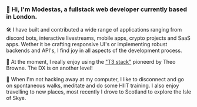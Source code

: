 ### 👋 Hi, I'm Modestas, a fullstack web developer currently based in London.

🛠️ I have built and contributed a wide range of applications ranging from discord bots, interactive livestreams, mobile apps, crypto projects and SaaS apps. Wether it be crafting responsive UI's or implementing robust backends and API's, I find joy in all aspects of the development process.

🧰 At the moment, I really enjoy using the ["T3 stack"](https://create.t3.gg/) pioneerd by Theo Browne. The DX is on another level!

🍃 When I'm not hacking away at my computer, I like to disconnect and go on spontaneous walks, meditate and do some HIIT training. I also enjoy travelling to new places, most recently I drove to Scotland to explore the Isle of Skye.

<!--
**KModestas2/KModestas2** is a ✨ _special_ ✨ repository because its `README.md` (this file) appears on your GitHub profile.

Here are some ideas to get you started:

- 🔭 I’m currently working on ...
- 🌱 I’m currently learning ...
- 👯 I’m looking to collaborate on ...
- 🤔 I’m looking for help with ...
- 💬 Ask me about ...
- 📫 How to reach me: ...riety of fu
- 😄 Pronouns: ...
- ⚡ Fun fact: ...
-->
